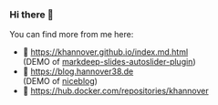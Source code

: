 ### Hi there 👋

You can find more from me here:

- 👀 https://khannover.github.io/index.md.html  
  (DEMO of [markdeep-slides-autoslider-plugin](https://github.com/khannover/markdeep-slides-autoslider-plugin))
- 👀 https://blog.hannover38.de  
  (DEMO of [niceblog](https://github.com/khannover/niceblog))
- 🐋 https://hub.docker.com/repositories/khannover

<!--
**khannover/khannover** is a ✨ _special_ ✨ repository because its `README.md` (this file) appears on your GitHub profile.

Here are some ideas to get you started:

- 🔭 I’m currently working on ...
- 🌱 I’m currently learning ...
- 👯 I’m looking to collaborate on ...
- 🤔 I’m looking for help with ...
- 💬 Ask me about ...
- 📫 How to reach me: ...
- 😄 Pronouns: ...
- ⚡ Fun fact: ...
-->
